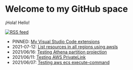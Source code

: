 # Welcome to my GitHub space

¡Hola! Hello!

[![RSS feed](https://img.shields.io/badge/rss-subscribe_to_my_gist_feed-green)](https://gist.github.com/okelet.atom)

* PINNED: [My Visual Studio Code extensions](https://gist.github.com/okelet/51b1964f47c2fbeede9753f57b99fb44)
* 2021-07-12: [List resources in all regions using awsls](https://gist.github.com/okelet/125f74edc77305f661a2509b3854368e)
* 2021/06/16: [Testing Athena partition projection](https://gist.github.com/okelet/ba9a5b98233362a96f22c33c465289dd)
* 2021/06/11: [Testing AWS PrivateLink](https://gist.github.com/okelet/f4bf0643c166d8c7033037daffb51972)
* 2021/06/07: [Testing aws ecs execute-command](https://gist.github.com/okelet/2b3364fa18ce74f39b43b6ce8f31cccc)
